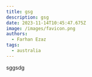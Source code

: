 ```yaml
---
title: gsg
description: gsg
date: 2023-11-14T10:45:47.675Z
image: /images/favicon.png
authors:
  - Farhan Ezaz
tags:
  - australia
---
```

s﻿ggsdg